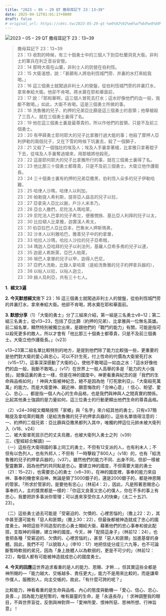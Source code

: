 ```yaml
---
title: "2023 – 05 – 29 QT 撒母耳記下 23：13~39"
date: 2025-04-12T01:01:17+0800
draft: false
# original_url: https://cmtc.tw/2023-05-29-qt-%e6%92%92%e6%af%8d%e8%80%b3%e8%a8%98%e4%b8%8b-23%ef%bc%9a1339
---
```


![2023 – 05 – 29 QT 撒母耳記下 23：13\~39](/images/qt.jpg  "2023 – 05 – 29 QT 撒母耳記下 23：13\~39")

> 撒母耳記下 23：13\~39  
> 23：13 收割的時候，有三十個勇士中的三個人下到亞杜蘭洞見大衛。非利士的軍兵在利乏音谷安營。  
> 23：14 那時大衛在山寨，非利士人的防營在伯利恆。  
> 23：15 大衛渴想，說：「甚願有人將伯利恆城門旁、井裏的水打來給我喝。」  
> 23：16 這三個勇士就闖過非利士人的營盤，從伯利恆城門旁的井裏打水，拿來奉給大衛。他卻不肯喝，將水奠在耶和華面前，  
> 23：17 說：「耶和華啊，這三個人冒死去打水；這水好像他們的血一般，我斷不敢喝。」如此，大衛不肯喝。這是三個勇士所做的事。  
> 23：18 洗魯雅的兒子、約押的兄弟亞比篩是這三個勇士的首領；他舉槍殺了三百人，就在三個勇士裏得了名。  
> 23：19 他在這三個勇士裏是最尊貴的，所以作他們的首領，只是不及前三個勇士。  
> 23：20 有甲薛勇士耶何耶大的兒子比拿雅行過大能的事；他殺了摩押人亞利伊勒的兩個兒子，又在下雪的時候下坑裏去，殺了一個獅子，  
> 23：21 又殺了一個強壯的埃及人；埃及人手裏拿著槍，比拿雅只拿著棍子下去，從埃及人手裏奪過槍來，用那槍將他殺死。  
> 23：22 這是耶何耶大的兒子比拿雅所行的事，就在三個勇士裏得了名。  
> 23：23 他比那三十個勇士都尊貴，只是不及前三個勇士。大衛立他作護衛長。  
> 23：24 三十個勇士裏有約押的兄弟亞撒黑，伯利恆人朵多的兒子伊勒哈難，  
> 23：25 哈律人沙瑪，哈律人以利加，  
> 23：26 帕勒提人希利斯，提哥亞人益吉的兒子以拉，  
> 23：27 亞拿突人亞比以謝，戶沙人米本乃，  
> 23：28 亞合人撒們，尼陀法人瑪哈萊，  
> 23：29 尼陀法人巴拿的兒子希立，便雅憫族、基比亞人利拜的兒子以太，  
> 23：30 比拉頓人比拿雅，迦實溪人希太，  
> 23：31 伯亞拉巴人亞比亞本，巴魯米人押斯瑪弗，  
> 23：32 沙本人以利雅哈巴，雅善兒子中的約拿單，  
> 23：33 哈拉人沙瑪，哈拉人沙拉的兒子亞希暗，  
> 23：34 瑪迦人亞哈拜的兒子以利法列，基羅人亞希多弗的兒子以連，  
> 23：35 迦密人希斯萊，亞巴人帕萊，  
> 23：36 瑣巴人拿單的兒子以甲，迦得人巴尼，  
> 23：37 亞捫人洗勒，比錄人拿哈萊（是給洗魯雅的兒子約押拿兵器的），  
> 23：38 以帖人以拉，以帖人迦立，  
> 23：39 赫人烏利亞，共有三十七人。

**1.  經文3遍**

**2. 今天默想經文**撒下 23：16 這三個勇士就闖過非利士人的營盤，從伯利恆城門旁的井裏打水，拿來奉給大衛。他卻不肯喝，將水奠在耶和華面前。

**3. 默想分享**（1）「大衛的勇士」分了三組來介紹，第一組是三名勇士v8\~12；第二組三名勇士，從v13\~23，包括了亞比篩（約押的兄弟）、比拿雅與一位無名英雄。前二組名單，顯然特別被獨立出來，是跟他們的「戰鬥的能力」有關，可能是指可以殺死更多的敵人，所以才會有「他比那三十個勇士都尊貴，只是不及前三個勇士。大衛立他作護衛長。」（v23）

v13\~23第二組名單比較特別的地方，是提到他們除了能力比較強一些，更重要的是他們對大衛的愛心與忠心，可以不計生死，付上性命的代價為大衛冒死打水（v15\~17）。這事深深感動了大衛的心，使他不敢喝這—如血之水：「這水好像他們的血一般，我斷不敢喝。」（v17）在世界上一般人高舉的多是「能力的大小強弱」，就像這裏的勇士一樣，但是在神的國度中，神更看重與紀念的是「我們的生命與品格如何」！神與大衛被神紀念，絕不是因為他「打死歌利亞」、「大衛殺死萬萬」的能力，而是大衛愛神、親近神、願意悔改的「合神心意」！信心、盼望、愛心、忠心…，都是指一個人內心的生命品格，也是我們與神與人之間真實的關係。比起其他勇士強調的是力量如何，這三位勇士的行動更顯出他們生命的尊貴品格。

（2）v24\~39經文概略按照「家鄉」與「名字」來介紹其他的勇士，只有v37簡略提及拿哈萊的職責（是給洗魯雅的兒子約押拿兵器的）。這些名單值得注意的：  
一、約押的二個兄弟：亞比篩與亞撒黑都列入其中，唯獨約押這位元帥未被大衛列入（v18、v24）  
二、被大衛害死拔示巴的丈夫烏撒，也被大衛列入勇士之列（v39）  
三、《聖經綜合解讀》—  
（一）這些在大衛得國的事上同工的勇士，不但有12支派的人，也有利未人；不但有以色列人，也有外邦人；不但有「一時擊殺了800人」（v18）的，也有「給洗魯雅的兒子約押拿兵器的」（v37）。雖然他們的能力不同、出身不同，但卻一樣被聖靈數算，因為他們的共同點是忠心。要建立神的國度，不但需要大能的勇士（21：15\~22），也需要忠心的勇士（v8\~39）。在神的國度裡，事奉的能力來自神、事奉的機會來自神，無論是領了5000銀子的，還是2000銀子的，都是神恩賜的管家。「所求於管家的，是要他有忠心」（林前4：2），因此，凡是照著恩賜忠心事奉的人，主的獎賞都是一樣的：「你這又良善又忠心的僕人，你在不多的事上有忠心，我要把許多事派你管理；可以進來享受你主人的快樂」（太二十五21、23）。

（二）這些勇士過去可能是「受窘迫的、欠債的、心裡苦惱的」（撒上22：2），其中甚至還可能有「惡人和匪類」（撒上30：22），但最後都被神造就成了忠心的國度勇士。神把這些不同造型的忠心勇士賜給大衛，藉著他們的忠心事奉和彼此配搭，支取神的得勝，建立神的國度。今天，神「配搭這身子」（林前12：24），也會把各種「受窘迫的、欠債的、心裡苦惱的」，甚至「惡人和匪類」加進基督的身體。因此，我們不可「以貌取人」（申10：17）地把信徒分成三六九等，也不可論斷暫時軟弱的弟兄，因為「身上肢體人以為軟弱的，更是不可少的」（林前12：22），每個人都有可能被神造就成忠心的國度勇士。

**4. 今天的回應**這世界追求看重的是人的能力、恩賜、才幹…，但其實這些全都是神所賜的—「能力越大、交帳越多、責任更大」，能力不是用來比較的，而是謙卑作僕人，服務別人，向主交帳的，故此，「有什麼可誇的呢？」

比較能力，神看看重的是生命與品格、內心的態度與動機—「愛心、信心、忠心、良善…」因為能力是短暫的，唯有屬靈的生命，是「永遠長存」！求神調整我的眼目，不與世界盲從，反倒與神對齊—「愛神所愛、恨神所惡、思神所想、行神旨意」！